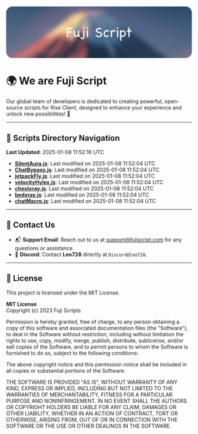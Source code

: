 ![Banner](.github/b.webp)

# 🌍 **We are Fuji Script**

Our global team of developers is dedicated to creating powerful, open-source scripts for Rise Client, designed to enhance your experience and unlock new possibilities! 🌟

---
<!-- SCRIPTS_NAVIGATION_START -->
## 📂 **Scripts Directory Navigation**

**Last Updated**: 2025-01-08 11:52:16 UTC

- **[SilentAura.js](scripts/SilentAura.js)**: Last modified on 2025-01-08 11:52:04 UTC
- **[ChatBypass.js](scripts/ChatBypass.js)**: Last modified on 2025-01-08 11:52:04 UTC
- **[jetpackFly.js](scripts/jetpackFly.js)**: Last modified on 2025-01-08 11:52:04 UTC
- **[velocityHylex.js](scripts/velocityHylex.js)**: Last modified on 2025-01-08 11:52:04 UTC
- **[chestxray.js](scripts/chestxray.js)**: Last modified on 2025-01-08 11:52:04 UTC
- **[bedxray.js](scripts/bedxray.js)**: Last modified on 2025-01-08 11:52:04 UTC
- **[chatMacro.js](scripts/chatMacro.js)**: Last modified on 2025-01-08 11:52:04 UTC

<!-- SCRIPTS_NAVIGATION_END -->

---

## 💬 **Contact Us**  
- 📬 **Support Email**: Reach out to us at [support@fujiscript.com](mailto:support@fujiscript.com) for any questions or assistance.  
- 💬 **Discord**: Contact **Leo728** directly at `Discord@leo728`.

---

## 📜 **License**

This project is licensed under the MIT License.  

**MIT License**  
Copyright (c) 2023 Fuji Scripts  

Permission is hereby granted, free of charge, to any person obtaining a copy of this software and associated documentation files (the "Software"), to deal in the Software without restriction, including without limitation the rights to use, copy, modify, merge, publish, distribute, sublicense, and/or sell copies of the Software, and to permit persons to whom the Software is furnished to do so, subject to the following conditions:  

The above copyright notice and this permission notice shall be included in all copies or substantial portions of the Software.  

THE SOFTWARE IS PROVIDED "AS IS", WITHOUT WARRANTY OF ANY KIND, EXPRESS OR IMPLIED, INCLUDING BUT NOT LIMITED TO THE WARRANTIES OF MERCHANTABILITY, FITNESS FOR A PARTICULAR PURPOSE AND NONINFRINGEMENT. IN NO EVENT SHALL THE AUTHORS OR COPYRIGHT HOLDERS BE LIABLE FOR ANY CLAIM, DAMAGES OR OTHER LIABILITY, WHETHER IN AN ACTION OF CONTRACT, TORT OR OTHERWISE, ARISING FROM, OUT OF OR IN CONNECTION WITH THE SOFTWARE OR THE USE OR OTHER DEALINGS IN THE SOFTWARE.  
